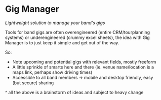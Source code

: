 # Gig Manager

_Lightweight solution to manage your band's gigs_

Tools for band gigs are often overengineered (entire CRM/tourplanning systems) or underengineered (crummy excel sheets), the idea with Gig Manager is to just keep it simple and get out of the way.

So:

- Note upcoming and potential gigs with relevant fields, mostly freeform
- A little sprinkle of smarts here and there (ie. venue name/location is a maps link, perhaps show driving times)
- Accessible to all band members -> mobile and desktop friendly, easy (but secure) sharing

^ all the above is a brainstorm of ideas and subject to heavy change
